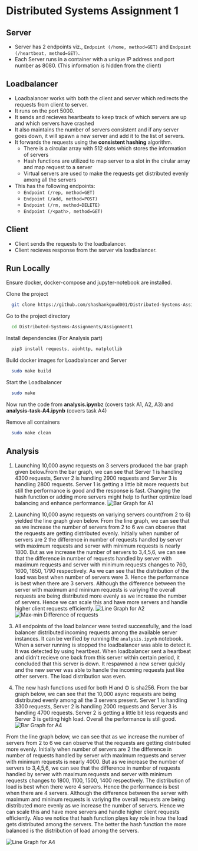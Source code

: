 # Distributed Systems Assignment 1
## Server
- Server has 2 endpoints viz., `Endpoint (/home, method=GET)` and `Endpoint (/heartbeat, method=GET)`.
- Each Server runs in a container with a unique IP address and port number as 8080. (This information is hidden from the client)

## Loadbalancer
- Loadbalancer works with both the client and server which redirects the requests from client to server.
- It runs on the port 5000.
- It sends and recieves heartbeats to keep track of which servers are up and which servers have crashed
- It also maintains the number of servers consistent and if any server goes down, it will spawn a new server and add it to the list of servers.
- It forwards the requests using the **consistent hashing** algorithm.
    - There is a circular array with 512 slots which stores the information of servers
    - Hash functions are utilized to map server to a slot in the cirular array and map request to a server
    - Virtual servers are used to make the requests get distributed evenly among all the servers 
- This has the following endpoints:
    - `Endpoint (/rep, method=GET)`
    - `Endpoint (/add, method=POST)`
    - `Endpoint (/rm, method=DELETE)`
    - `Endpoint (/<path>, method=GET)`

## Client
- Client sends the requests to the loadbalancer.
- Client recieves response from the server via loadbalancer.


## Run Locally
Ensure docker, docker-compose and jupyter-notebook are installed.

Clone the project

```bash
  git clone https://github.com/shashankgoud001/Distributed-Systems-Assignments.git
```

Go to the project directory

```bash
  cd Distributed-Systems-Assignments/Assignment1
```

Install dependencies (For Analysis part)  


```bash
  pip3 install requests, aiohttp, matplotlib
```

Build docker images for Loadbalancer and Server

```bash
  sudo make build
```
Start the Loadbalancer

```bash
  sudo make 
```
Now run the code from **analysis.ipynb**z (covers task A1, A2, A3) and **analysis-task-A4.ipynb** (covers task A4)

Remove all containers

```bash
  sudo make clean
```

## Analysis

1. Launching 10,000 async requests on 3 servers produced the bar graph given below.From the bar graph, we can see that Server 1 is handling 4300 requests, Server 2 is handling 2900 requests and Server 3 is handling 2800 requests. Server 1 is getting a little bit more requests but still the performance is good and the response is fast. Changing the hash function or adding more servers might help to further optimize load balancing and enhance performance.
![Bar Graph for A1](./assets/A1_bargraph.png)

2. Launching 10,000 async requests on variying servers count(from 2 to 6) yielded the line graph given below. From the line graph, we can see that as we increase the number of servers from 2 to 6 we can observe that the requests are getting distributed evenly. Initially when number of servers are 2 the difference in number of requests handled by server with maximum requests and server with minimum requests is nearly 1800. But as we increase the number of servers to 3,4,5,6, we can see that the difference in number of requests handled by server with maximum requests and server with minimum requests changes to 760, 1600, 1850, 1790 respectively. As we can see that the distribution of the load was best when number of servers were 3. Hence the performance is best when there are 3 servers. Although the difference between the server with maximum and mininum requests is variying the overall requests are being distributed more evenly as we increase the number of servers. Hence we can scale this and have more servers and handle higher client requests efficiently.
![Line Graph for A2](./assets/A2_linegraph.png)
![Max-min Difference of requests](./assets/A2_difference_linegraph.png)

3. All endpoints of the load balancer were tested successfully, and the load balancer distributed incoming requests among the available server instances. It can be verified by running the `analysis.ipynb` notebook. When a server running is stopped the loadbalancer was able to detect it. It was detected by using heartbeat. When loadbalancer sent a heartbeat and didn't recieve one back from this server within certain period, it concluded that this server is down. It respawned a new server quickly and the new server was able to handle the incoming requests just like other servers. The load distribution was even.


4. The new hash functions used for both H and Φ is sha256. From the bar graph below, we can see that the 10,000 async requests are being distributed evenly among all the 3 servers present. Server 1 is handling 3300 requests, Server 2 is handling 2000 requests and Server 3 is handling 4700 requests. Server 2 is getting a little bit less requests and Server 3 is getting high load. Overall the performance is still good. 
![Bar Graph for A4](./assets/A4_bargraph.png)

From the line graph below, we can see that as we increase the number of servers from 2 to 6 we can observe that the requests are getting distributed more evenly. Initially when number of servers are 2 the difference in number of requests handled by server with maximum requests and server with minimum requests is nearly 4000. But as we increase the number of servers to 3,4,5,6, we can see that the difference in number of requests handled by server with maximum requests and server with minimum requests changes to 1800, 1100, 1500, 1400 respectively. The distribution of load is best when there were 4 servers. Hence the performance is best when there are 4 servers. Although the difference between the server with maximum and mininum requests is variying the overall requests are being distributed more evenly as we increase the number of servers. Hence we can scale this and have more servers and handle higher client requests efficiently. Also we notice that hash function plays key role in how the load gets distributed among the servers. The better the hash function the more balanced is the distribution of load among the servers. 

![Line Graph for A4](./assets/A4_linegraph.png)
